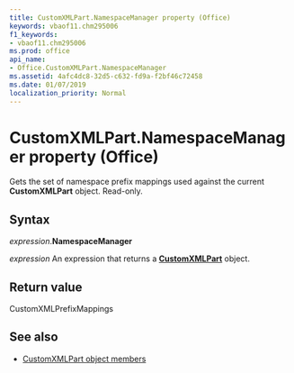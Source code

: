 ```yaml
---
title: CustomXMLPart.NamespaceManager property (Office)
keywords: vbaof11.chm295006
f1_keywords:
- vbaof11.chm295006
ms.prod: office
api_name:
- Office.CustomXMLPart.NamespaceManager
ms.assetid: 4afc4dc8-32d5-c632-fd9a-f2bf46c72458
ms.date: 01/07/2019
localization_priority: Normal
---
```



# CustomXMLPart.NamespaceManager property (Office)

Gets the set of namespace prefix mappings used against the current **CustomXMLPart** object. Read-only.


## Syntax

_expression_.**NamespaceManager**

_expression_ An expression that returns a **[CustomXMLPart](Office.CustomXMLPart.md)** object.


## Return value

CustomXMLPrefixMappings


## See also

- [CustomXMLPart object members](overview/library-reference/customxmlpart-members-office.md)

